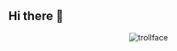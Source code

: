 ## Hi there 👋

<p align="center">
  <img src="https://komarev.com/ghpvc/?username=usslh&label=trollface&color=8B0000" alt="trollface" />
</p>



